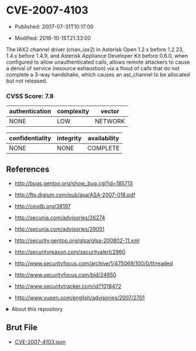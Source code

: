 # CVE-2007-4103

- Published: 2007-07-31T10:17:00

- Modified: 2018-10-15T21:33:00

The IAX2 channel driver (chan_iax2) in Asterisk Open 1.2.x before 1.2.23, 1.4.x before 1.4.9, and Asterisk Appliance Developer Kit before 0.6.0, when configured to allow unauthenticated calls, allows remote attackers to cause a denial of service (resource exhaustion) via a flood of calls that do not complete a 3-way handshake, which causes an ast_channel to be allocated but not released.

### CVSS Score: **7.8**

| authentication | complexity | vector |
| --- | --- | --- |
| NONE | LOW | NETWORK |

| confidentiality | integrity | availability |
| --- | --- | --- |
| NONE | NONE | COMPLETE |

## References

* http://bugs.gentoo.org/show_bug.cgi?id=185713

* http://ftp.digium.com/pub/asa/ASA-2007-018.pdf

* http://osvdb.org/38197

* http://secunia.com/advisories/26274

* http://secunia.com/advisories/29051

* http://security.gentoo.org/glsa/glsa-200802-11.xml

* http://securityreason.com/securityalert/2960

* http://www.securityfocus.com/archive/1/475069/100/0/threaded

* http://www.securityfocus.com/bid/24950

* http://www.securitytracker.com/id?1018472

* http://www.vupen.com/english/advisories/2007/2701

<details>
<summary>About this repository</summary> 

  This repository is part of the project [Live Hack CVE](https://github.com/Live-Hack-CVE). Main website can be found [www.live-hack.org](https://www.live-hack.org) 
  
  Made by [Sn0wAlice](https://github.com/Sn0wAlice) for the people that care about security and need to have a feed of the latest CVEs. Hope you enjoy it, don't forget to star the repo and follow me on [Twitter](https://twitter.com/Sn0wAlice) and [Github](https://github.com/Sn0wAlice). And that is my [personnal website](https://www.alice-snow.me/)

  - [Home Page](https://github.com/Live-Hack-CVE)
  - [Framework](https://github.com/Live-Hack-CVE/cve-framework)
  - [CVE database](https://github.com/Live-Hack-CVE/full_database)
  - [Changelog](https://github.com/Live-Hack-CVE/Changelog)
</details>

## Brut File

* [CVE-2007-4103.json](https://raw.githubusercontent.com/Live-Hack-CVE/full_database/main/cves/2007/CVE-2007-4103.json)

